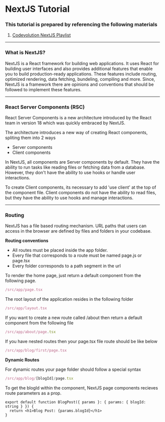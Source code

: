 # NextJS Tutorial

### This tutorial is prepared by referencing the following materials

1. [Codevolution NextJS Playlist](https://youtube.com/playlist?list=PLC3y8-rFHvwjOKd6gdf4QtV1uYNiQnruI&si=NQfUm5EMMCB8m4kr)


---

### **What is NextJS?**

NextJS is a React framework for building web applications. It uses React for building user interfaces and also provides additional features that enable you to build production-ready applications. These features include routing, optimized rendering, data fetching, bundeling, compiling and more. Since, NextJS is a framework there are opinions and conventions that should be followed to implement these features.

---

### **React Server Components (RSC)**

React Server Components is a new architecture introduced by the React team in version 18 which was quickly embraced by NextJS.

The architecture introduces a new way of creating React components, spliting them into 2 ways

- Server components
- Client components

In NextJS, all components are Server components by default. They have the ability to run tasks like reading files or fetching data from a database. However, they don't have the ability to use hooks or handle user interactions.

To create Client components, its necessary to add 'use client' at the top of the component file. Client components do not have the ability to read files, but they have the ability to use hooks and manage interactions.

---

### **Routing**

NextJS has a file based routing mechanism.
URL paths that users can access in the browser are defined by files and folders in your codebase.

**Routing conventions**

- All routes must be placed inside the app folder.
- Every file that corresponds to a route must be named page.js or page.tsx
- Every folder corresponds to a path segment in the url

To render the home page, just return a default component from the following page.

```js
/src/app/page.tsx
```

The root layout of the application resides in the following folder

```js
/src/app/layout.tsx
```

If you want to create a new route called /about then return a default component from the following file

```js
/src/app/about/page.tsx
```

If you have nested routes then your page.tsx file route should be like below

```js
/src/app/blog/first/page.tsx
```

**Dynamic Routes**

For dynamic routes your page folder should follow a special syntax

```js
/src/app/blog/[blogId]/page.tsx
```

To get the blogId within the component, NextJS page components recieves route parameters as a prop.

```tsx
export default function BlogPost({ params }: { params: { blogId: string } }) {
  return <h1>Blog Post: {params.blogId}</h1>
}
```

